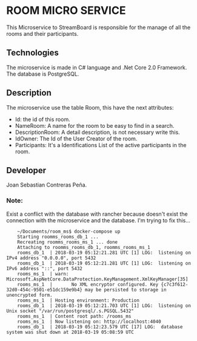 # ROOM MICRO SERVICE
This Microservice to StreamBoard is responsible for the manage of all the rooms and their participants.
## Technologies
The microservice is made in C# language and .Net Core 2.0 Framework. The database is PostgreSQL.

## Description
The microservice use the table Room, this have the next attributes:
* Id: the id of this room.
* NameRoom: A name for the room to be easy to find in a search.
* DescriptionRoom: A detail description, is not necessary write this.
* IdOwner: The Id of the User Creator of the room.
* Participants: It's a Identifications List of the active participants in the room.

## Developer
Joan Sebastian Contreras Peña.

### Note:
Exist a conflict with the database with rancher because doesn't exist the connection with the microservice and the database. I'm trying to fix this... 

```
    ~/Documents/room_ms$ docker-compose up
    Starting roomms_rooms_db_1 ... 
    Recreating roomms_rooms_ms_1 ... done
    Attaching to roomms_rooms_db_1, roomms_rooms_ms_1
    rooms_db_1  | 2018-03-19 05:12:21.281 UTC [1] LOG:  listening on IPv4 address "0.0.0.0", port 5432
    rooms_db_1  | 2018-03-19 05:12:21.281 UTC [1] LOG:  listening on IPv6 address "::", port 5432
    rooms_ms_1  | warn: Microsoft.AspNetCore.DataProtection.KeyManagement.XmlKeyManager[35]
    rooms_ms_1  |       No XML encryptor configured. Key {c7c3f612-32d0-454c-9501-e51dc159e9b4} may be persisted to storage in unencrypted form.
    rooms_ms_1  | Hosting environment: Production
    rooms_db_1  | 2018-03-19 05:12:21.703 UTC [1] LOG:  listening on Unix socket "/var/run/postgresql/.s.PGSQL.5432"
    rooms_ms_1  | Content root path: /rooms_ms
    rooms_ms_1  | Now listening on: http://localhost:4040
    rooms_db_1  | 2018-03-19 05:12:23.579 UTC [17] LOG:  database system was shut down at 2018-03-19 05:08:59 UTC


```

